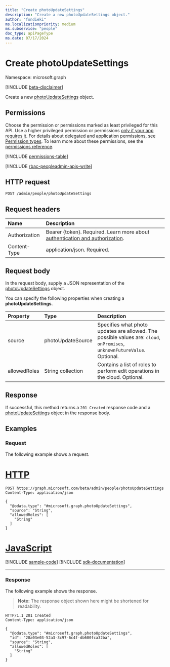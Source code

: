 ```yaml
---
title: "Create photoUpdateSettings"
description: "Create a new photoUpdateSettings object."
author: "fondieki"
ms.localizationpriority: medium
ms.subservice: "people"
doc_type: apiPageType
ms.date: 07/17/2024
---
```


# Create photoUpdateSettings

Namespace: microsoft.graph

[!INCLUDE [beta-disclaimer](../../includes/beta-disclaimer.md)]

Create a new [photoUpdateSettings](../resources/photoupdatesettings.md) object.

## Permissions

Choose the permission or permissions marked as least privileged for this API. Use a higher privileged permission or permissions [only if your app requires it](/graph/permissions-overview#best-practices-for-using-microsoft-graph-permissions). For details about delegated and application permissions, see [Permission types](/graph/permissions-overview#permission-types). To learn more about these permissions, see the [permissions reference](/graph/permissions-reference).

<!-- {
  "blockType": "permissions",
  "name": "peopleadminsettings-post-photoupdatesettings-permissions"
}
-->
[!INCLUDE [permissions-table](../includes/permissions/photoupdatesettings-update-permissions.md)]

[!INCLUDE [rbac-peopleadmin-apis-write](../includes/rbac-for-apis/rbac-peopleadmin-apis-write.md)]

## HTTP request

<!-- {
  "blockType": "ignored"
}
-->
``` http
POST /admin/people/photoUpdateSettings
```

## Request headers

|Name|Description|
|:---|:---|
|Authorization|Bearer {token}. Required. Learn more about [authentication and authorization](/graph/auth/auth-concepts).|
|Content-Type|application/json. Required.|

## Request body

In the request body, supply a JSON representation of the [photoUpdateSettings](../resources/photoupdatesettings.md) object.

You can specify the following properties when creating a **photoUpdateSettings**.

|Property|Type|Description|
|:---|:---|:---|
|source|photoUpdateSource| Specifies what photo updates are allowed. The possible values are: `cloud`, `onPremises`, `unknownFutureValue`. Optional.|
|allowedRoles|String collection| Contains a list of roles to perform edit operations in the cloud. Optional.|

## Response

If successful, this method returns a `201 Created` response code and a [photoUpdateSettings](../resources/photoupdatesettings.md) object in the response body.

## Examples

### Request

The following example shows a request.
# [HTTP](#tab/http)
<!-- {
  "blockType": "request",
  "name": "create_photoupdatesettings_from_"
}
-->
``` http
POST https://graph.microsoft.com/beta/admin/people/photoUpdateSettings
Content-Type: application/json

{
  "@odata.type": "#microsoft.graph.photoUpdateSettings",
  "source": "String",
  "allowedRoles": [
    "String"
  ]
}
```

# [JavaScript](#tab/javascript)
[!INCLUDE [sample-code](../includes/snippets/javascript/create-photoupdatesettings-from--javascript-snippets.md)]
[!INCLUDE [sdk-documentation](../includes/snippets/snippets-sdk-documentation-link.md)]

---

### Response

The following example shows the response.
>**Note:** The response object shown here might be shortened for readability.
<!-- {
  "blockType": "response",
  "truncated": true,
  "@odata.type": "microsoft.graph.photoUpdateSettings"
}
-->
``` http
HTTP/1.1 201 Created
Content-Type: application/json

{
  "@odata.type": "#microsoft.graph.photoUpdateSettings",
  "id": "20a03e03-52a3-3c97-6c4f-db600fca32ba",
  "source": "String",
  "allowedRoles": [
    "String"
  ]
}
```
